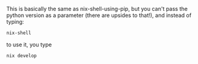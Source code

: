 This is basically the same as nix-shell-using-pip, but you can't pass the python version as a parameter (there are upsides to that!), and instead of typing:
```bash
nix-shell
```
to use it, you type
```bash
nix develop
```